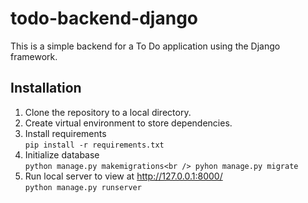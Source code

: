 # todo-backend-django
This is a simple backend for a To Do application using the Django framework.
## Installation
1. Clone the repository to a local directory.
2. Create virtual environment to store dependencies.
3. Install requirements<br />
`pip install -r requirements.txt`
4. Initialize database<br />
`python manage.py makemigrations<br />
pyhon manage.py migrate`
5. Run local server to view at http://127.0.0.1:8000/<br />
`python manage.py runserver`
